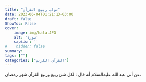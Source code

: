 ```yaml
---
title: "ثواب ربيع القرآن"
date: 2023-06-04T01:21:13+03:00
draft: false
ShowToc: False
cover:
    image: img/hala.JPG
    alt: 'صورة'
    caption: ''
#    hidden: false
summary: 
tags: [""]
categories: ["القرآن الكريم"]
---
```

عن أبي عبد الله عليه‌السلام أنه قال : لكل
شئ ربيع وربيع القرآن شهر رمضان.


